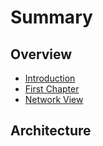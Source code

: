 # Summary

## Overview

* [Introduction](README.md)
* [First Chapter](chapter1.md)
* [Network View](network-view.md)

## Architecture

